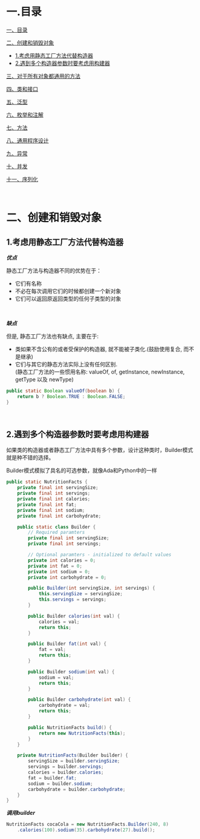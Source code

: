 # 一.目录

[一、目录](#一、目录)

[二、创建和销毁对象](#二、创建和销毁对象)

- [1.考虑用静态工厂方法代替构造器](#1.考虑用静态工厂方法代替构造器)
- [2.遇到多个构造器参数时要考虑用构建器](#2.遇到多个构造器参数时要考虑用构建器)

[三、对于所有对象都通用的方法](#三、对于所有对象都通用的方法)

[四、类和接口](#四、类和接口)

[五、泛型](#五、泛型)

[六、枚举和注解](六、枚举和注解)

[七、方法](#七、方法)

[八、通用程序设计](#八、通用程序设计)

[九、异常](#九、异常)

[十、并发](#十、并发)

[十一、序列化](#十一、序列化)

<br/>

# 二、创建和销毁对象

## 1.考虑用静态工厂方法代替构造器

***优点***

静态工厂方法与构造器不同的优势在于：

- 它们有名称
- 不必在每次调用它们的时候都创建一个新对象
- 它们可以返回原返回类型的任何子类型的对象

<br/>

***缺点***

但是, 静态工厂方法也有缺点, 主要在于:
* 类如果不含公有的或者受保护的构造器, 就不能被子类化.(鼓励使用复合, 而不是继承)
* 它们与其它的静态方法实际上没有任何区别.  
(静态工厂方法的一些惯用名称: valueOf, of, getInstance, newInstance, getType 以及 newType)

```java
public static Boolean valueOf(boolean b) {
    return b ? Boolean.TRUE : Boolean.FALSE;
}
```

<br/>

## 2.遇到多个构造器参数时要考虑用构建器

如果类的构造器或者静态工厂方法中具有多个参数，设计这种类时，Builder模式就是种不错的选择。

Builder模式模拟了具名的可选参数，就像Ada和Python中的一样

```java
public static NutritionFacts {
    private final int servingSize;
    private final int servings;
    private final int calories;
    private final int fat;
    private final int sodium;
    private final int carbohydrate;

    public static class Builder {
        // Required paramters
        private final int servingSize;
        private final int servings;

        // Optional paramters - initialized to default values
        private int calories = 0;
        private int fat = 0;
        private int sodium = 0;
        private int carbohydrate = 0;

        public Builder(int servingSize, int servings) {
            this.servingSize = servingSize;
            this.servings = servings;
        }

        public Builder calories(int val) {
            calories = val;
            return this;
        }

        public Builder fat(int val) {
            fat = val;
            return this;
        }

        public Builder sodium(int val) {
            sodium = val;
            return this;
        }

        public Builder carbohydrate(int val) {
            carbohydrate = val;
            return this;
        }

        public NutritionFacts build() {
            return new NutritionFacts(this);
        }
    }

    private NutritionFacts(Builder builder) {
        servingSize = builder.servingSize;
        servings = builder.servings;
        calories = builder.calories;
        fat = builder.fat;
        sodium = builder.sodium;
        carbohydrate = builder.carbohydrate;
    }
}
```

***调用builder***

```java
NutritionFacts cocaCola = new NutritionFacts.Builder(240, 8)
    .calories(100).sodium(35).carbohydrate(27).build();
```

<br/>